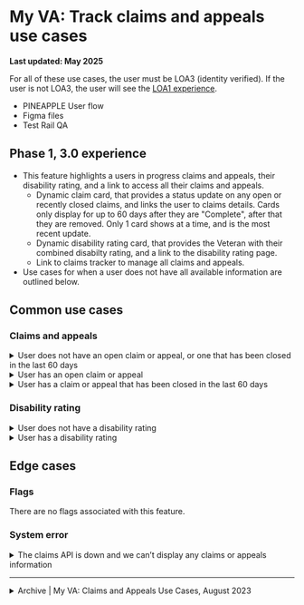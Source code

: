 # My VA: Track claims and appeals use cases

**Last updated: May 2025**

For all of these use cases, the user must be LOA3 (identity verified). If the user is not LOA3, the user will see the [LOA1 experience](https://github.com/department-of-veterans-affairs/va.gov-team/tree/master/products/identity-personalization/my-va/use-cases/LOA1-use-cases).

- PINEAPPLE User flow
- Figma files
- Test Rail QA

## Phase 1, 3.0 experience
- This feature highlights a users in progress claims and appeals, their disability rating, and a link to access all their claims and appeals.
   - Dynamic claim card, that provides a status update on any open or recently closed claims, and links the user to claims details. Cards only display for up to 60 days after they are "Complete", after that they are removed. Only 1 card shows at a time, and is the most recent update.
   - Dynamic disability rating card, that provides the Veteran with their combined disabilty rating, and a link to the disability rating page.
   - Link to claims tracker to manage all claims and appeals.
- Use cases for when a user does not have all available information are outlined below.


## Common use cases

### Claims and appeals

<details><summary>User does not have an open claim or appeal, or one that has been closed in the last 60 days</summary>

- **Use case:** If a logged in LOA3 user does not have an open claim or appeal or one that has been closed in the last 60 days, they will see informational text and be provided a link to manage all claims and appeals.
- **Status code:** TBD
- **Content:** PINEAPPLE TBD
- **Format:** [Card component](https://design.va.gov/components/card)
- [Link to designs]
- [Link to code]

</details>


<details><summary>User has an open claim or appeal</summary>

- **Use case:** If a LOA3 user has an open claim or appeal, they will see a card in this section that tells them the type of claim or appeal, the date the application was received, a current status update, and a link to "Review details" which links to the details page for that specific claim in the claims tool. The claim details link is specific to the claim card. It is in the following format and the ###### is the claim number: https://va.gov/track-claims/your-claims/########/status.
- **Status code:** TBD
- **Content:** Varies on claim and appeal type. See code.
- **Format:** [Card component](https://design.va.gov/components/card)
- [Link to designs]
- [Link to code]

</details>


<details><summary>User has a claim or appeal that has been closed in the last 60 days</summary>

- **Use case:** If a logged in LOA3 user has a claim or appeal that has been closed in the last 60 days, they will see a card in this section that tells them the type of claim or appeal, the date the application was received, a current status update of “Complete”, and a link to "Review details" which links to the details page for that specific claim in the claims tool. The claim details link is specific to the claim card. It is in the following format and the ###### is the claim number: https://va.gov/track-claims/your-claims/########/status. Once a claim or appeal has been closed for longer than 60 days, the status card will no longer show on My VA.
- **Status code:** TBD
- **Content:** Varies on claim and appeal type. See code.
- **Format:** [Card component](https://design.va.gov/components/card)
- [Link to designs]
- [Link to code]

</details>


### Disability rating

<details><summary>User does not have a disability rating</summary>

- **Use case:** PINEAPPLE If a logged in LOA3 user does not have a disability rating they see... TBD
- **Status code:** TBD
- **Content:** TBD
- **Format:** TBD
- [Link to designs]
- [Link to code]

</details>


<details><summary>User has a disability rating</summary>

- **Use case:** PINEAPPLE If a logged in LOA3 user has a disability rating they see a card with their combined disability rating, and a link to review the rating breakdown.
- **Status code:** TBD
- **Content:** TBD
- **Format:** [Card component](https://design.va.gov/components/card)
- [Link to designs]
- [Link to code]

</details>


## Edge cases

### Flags
There are no flags associated with this feature.

### System error

<details><summary>The claims API is down and we can’t display any claims or appeals information</summary>
  
- **Use case:** If an LOA3 user logs in and there is an error with the claims API, then we will not be able to show a card for any recent claim or appeal updates.
- **Status code:** TBD
- **Content:**

Header: We can't access your claims or appeals information.

We're sorry. Something went wrong on our end. If you have any claims and appeals, you won't be able to access your claims and appeals information right now. Please refresh or try again later.

- **Format:** [Error alert](https://design.va.gov/components/alert/#error-alert), **no other content appears in the section when the alert is triggered.**
- [Link to designs]
- [Link to code]

</details>

---

<details><summary>Archive | My VA: Claims and Appeals Use Cases, August 2023</summary>
  
# My VA: Claims and Appeals Use Cases

**Last updated:** August 1, 2023

- This feature on My VA gives the user a status update on any open or recently closed claims (within the last 60 days) and links them to the claims tool to see more details. 
- This feature also contains a link to the claims tool to manage all claims and appeals and a link for them to learn more about filing claims.
- For all use cases, the user must be LOA3 (identity verified). All LOA3 users will see this section on My VA.
- [LOA1 users](https://github.com/department-of-veterans-affairs/va.gov-team/tree/master/products/identity-personalization/my-va/use-cases/LOA1-use-cases) will not see this section on My VA.

## Common use cases
- [User has an open claim or appeal](https://github.com/department-of-veterans-affairs/va.gov-team/blob/master/products/identity-personalization/my-va/use-cases/claims-and-appeals-use-cases/user-has-open-claim-or-appeal.md)
- [User has a claim or appeal that has been closed in the last 60 days](https://github.com/department-of-veterans-affairs/va.gov-team/blob/master/products/identity-personalization/my-va/use-cases/claims-and-appeals-use-cases/user-has-recently-closed-claim.md)
- [User does not have an open claim or appeal, or one that has been closed in the last 60 days](https://github.com/department-of-veterans-affairs/va.gov-team/blob/master/products/identity-personalization/my-va/use-cases/claims-and-appeals-use-cases/user-has-no-claims-or-appeals.md)

## Edge cases

### Flags
There are no flags associated with this feature.

### System
- [The claims API is down and we can’t display any claims or appeals information](https://github.com/department-of-veterans-affairs/va.gov-team/blob/master/products/identity-personalization/my-va/use-cases/claims-and-appeals-use-cases/claims-api-down.md)

## Flow diagrams
- [User flow for claims and appeals on My VA](https://www.figma.com/file/15yOY4VEzitxm5tRMDiAzz/My-VA?type=design&node-id=0-7177&mode=design)

</details>
